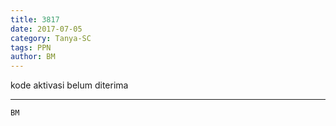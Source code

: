 ```yaml
---
title: 3817
date: 2017-07-05
category: Tanya-SC
tags: PPN
author: BM
---
```


kode aktivasi belum diterima

---



`BM`

